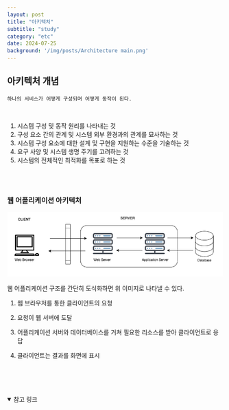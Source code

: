 ```yaml
---
layout: post
title: "아키텍처"
subtitle: "study"
category: "etc"
date: 2024-07-25
background: '/img/posts/Architecture main.png'
---
```


## 아키텍처 개념

`하나의 서비스가 어떻게 구성되며 어떻게 동작이 된다.`

<br>

1. 시스템 구성 및 동작 원리를 나타내는 것
2. 구성 요소 간의 관계 및 시스템 외부 환경과의 관계를 묘사하는 것
3. 시스템 구성 요소에 대한 설계 및 구현을 지원하는 수준을 기술하는 것
4. 요구 사양 및 시스템 생명 주기를 고려하는 것
5. 시스템의 전체적인 최적화를 목표로 하는 것

<br>
<br>

### 웹 어플리케이션 아키텍처

![](/img/posts/Architecture.png)

웹 어플리케이션 구조를 간단히 도식화하면 위 이미지로 나타낼 수 있다.

1. 웹 브라우저를 통한 클라이언트의 요청

2. 요청이 웹 서버에 도달

3. 어플리케이션 서버와 데이터베이스를 거쳐 필요한 리소스를 받아 클라이언트로 응답

4. 클라이언트는 결과를 화면에 표시


<br>
<br>
<br>
<br>

<details open="open">
<summary>참고 링크</summary>
<div markdown="1">
<https://www.osckorea.com/post/bigaebaljado-swibge-ihaehaneun-akitegceoyi-gaenyeom>
<div>
